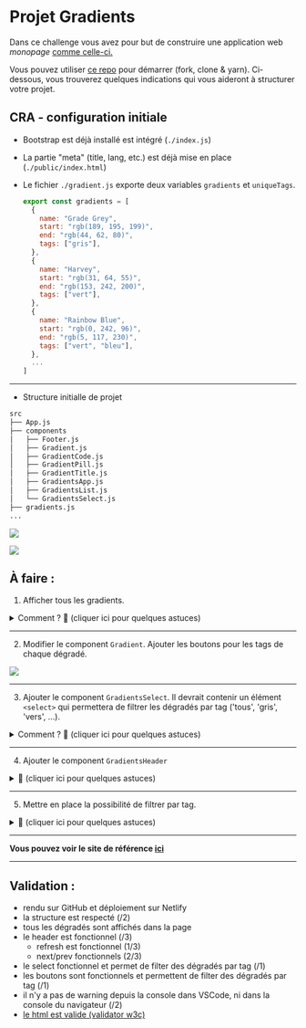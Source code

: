 # Projet Gradients

Dans ce challenge vous avez pour but de construire une application web _monopage_ [comme celle-ci.](https://alyra-gradients-bonus.netlify.app/)

Vous pouvez utiliser [ce repo]() pour démarrer (fork, clone & yarn). Ci-dessous, vous trouverez quelques indications qui vous aideront à structurer votre projet.

## CRA - configuration initiale

- Bootstrap est déjà installé est intégré (`./index.js`)
- La partie "meta" (title, lang, etc.) est déjà mise en place (`./public/index.html`)
- Le fichier `./gradient.js` exporte deux variables `gradients` et `uniqueTags`.

  ```js
  export const gradients = [
    {
      name: "Grade Grey",
      start: "rgb(189, 195, 199)",
      end: "rgb(44, 62, 80)",
      tags: ["gris"],
    },
    {
      name: "Harvey",
      start: "rgb(31, 64, 55)",
      end: "rgb(153, 242, 200)",
      tags: ["vert"],
    },
    {
      name: "Rainbow Blue",
      start: "rgb(0, 242, 96)",
      end: "rgb(5, 117, 230)",
      tags: ["vert", "bleu"],
    },
    ...
  ]
  ```

---

- Structure initialle de projet

```bash
src
├── App.js
├── components
│   ├── Footer.js
│   ├── Gradient.js
│   ├── GradientCode.js
│   ├── GradientPill.js
│   ├── GradientTitle.js
│   ├── GradientsApp.js
│   ├── GradientsList.js
│   └── GradientsSelect.js
├── gradients.js
...
```

![](https://wptemplates.pehaa.com/assets/alyra/gradients-app.png)

![](https://wptemplates.pehaa.com/assets/alyra/gradient.png)

## À faire :

1. Afficher tous les gradients.

<details>
  <summary>Comment ? 🤔 (cliquer ici pour quelques astuces)</summary>
  <p>✨ Pour ceci il faurait importer la variable <code>gradient</code> et la parcourir avec la méthode <code>map</code> Vou pouvez utiliser la propriété <code>name</code> pour l'attribut <code>key</code> </p>
</details>

---

2. Modifier le component `Gradient`. Ajouter les boutons pour les tags de chaque dégradé.

![](https://wptemplates.pehaa.com/assets/alyra/gradients-tags.png)

---

3. Ajouter le component `GradientsSelect`. Il devrait contenir un élément `<select>` qui permettera de filtrer les dégradés par tag ('tous', 'gris', 'vers', ...).

<details>
  <summary>Comment ? 🤔 (cliquer ici pour quelques astuces)</summary>
  <p>✨ Vous pouvez importer la variable <code></code> depuis <code>./gradients.js</code></p>
  <p>N'hésitez pas à "inspecter élément" pour retrouver le markup correct.</p>
</details>

---

4. Ajouter le component `GradientsHeader`

<details>
  <summary>🤔 (cliquer ici pour quelques astuces)</summary>
  <p>✨ Vous pouvez vous servir de <a href="https://codepen.io/alyra/pen/rNepaOy" target="_blank" rel="noopenr">ce pen.</a></p>
</details>

---

5. Mettre en place la possibilité de filtrer par tag.

<details>
  <summary>🤔 (cliquer ici pour quelques astuces)</summary>
  <p>✨ Ce qui définit le <i>state</i> de notre application est la valeur de filtre (autrement le tag choisi). Ce pourait être alors
  <code>const [filter, useFilter] = React.state("tous")</code>
  </p>
</details>

---

**Vous pouvez voir le site de référence [ici](https://alyra-gradients-bonus.netlify.app/)**

---

## Validation :

- rendu sur GitHub et déploiement sur Netlify
- la structure est respecté (/2)
- tous les dégradés sont affichés dans la page
- le header est fonctionnel (/3)
  - refresh est fonctionnel (1/3)
  - next/prev fonctionnels (2/3)
- le select fonctionnel et permet de filter des dégradés par tag (/1)
- les boutons sont fonctionnels et permettent de filter des dégradés par tag (/1)
- il n'y a pas de warning depuis la console dans VSCode, ni dans la console du navigateur (/2)
- [le html est valide (validator w3c)](https://validator.w3.org/nu/)
